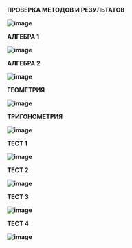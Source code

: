 <b>ПРОВЕРКА МЕТОДОВ И РЕЗУЛЬТАТОВ <b/>
  
  
![image](https://github.com/slavafedin12/Test/assets/116282160/22c39b96-de08-415f-b251-0bfa1a942fa4)

 
<b>АЛГЕБРА 1 <b/>
  
  
![image](https://github.com/slavafedin12/Test/assets/116282160/11a4dcbb-ce0d-49ca-a1e7-eb48752d79fd)

  
<b>АЛГЕБРА 2 <b/>
    
    
![image](https://github.com/slavafedin12/Test/assets/116282160/0d999e2c-1d66-4bf1-9f5e-a45b44e6d249)

    
<b>ГЕОМЕТРИЯ <b/>
      
      
![image](https://github.com/slavafedin12/Test/assets/116282160/051cd3fc-a2c4-4fba-86dd-3a1cfc5b00f6)

  
<b>ТРИГОНОМЕТРИЯ <b/>
  
  
![image](https://github.com/slavafedin12/Test/assets/116282160/69459429-0056-4136-a30b-ea6b2654cd21)

  
<b>ТЕСТ 1 <b/>
  
  
![image](https://github.com/slavafedin12/Test/assets/116282160/d1a7ce5c-18ef-400b-8666-11d4c89bb716)

  
<b>ТЕСТ 2 <b/>
  
  
![image](https://github.com/slavafedin12/Test/assets/116282160/1816fcb4-8893-46ce-b33b-4699a8f191a7)

  
<b>ТЕСТ 3 <b/>
  
  
![image](https://github.com/slavafedin12/Test/assets/116282160/cc967cab-ee87-48ea-846a-f0163a76cf38)
  
  
<b>ТЕСТ 4 <b/>
  
  
![image](https://github.com/slavafedin12/Test/assets/116282160/e1212678-ab3a-48f2-8827-900c4a51c7fb)


  
  
  
